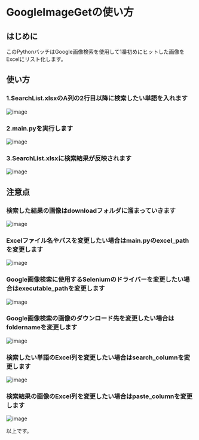 # GoogleImageGetの使い方

## はじめに
このPythonバッチはGoogle画像検索を使用して1番初めにヒットした画像をExcelにリスト化します。

## 使い方
### 1.SearchList.xlsxのA列の2行目以降に検索したい単語を入れます
![image](https://user-images.githubusercontent.com/79146720/120647470-9b62cc00-c4b5-11eb-92d4-3b5846dbe265.png)

### 2.main.pyを実行します
![image](https://user-images.githubusercontent.com/79146720/120648140-43789500-c4b6-11eb-88c5-a5343c315050.png)

### 3.SearchList.xlsxに検索結果が反映されます
![image](https://user-images.githubusercontent.com/79146720/120648348-7d499b80-c4b6-11eb-9413-d721fdc35f05.png)

## 注意点
### 検索した結果の画像はdownloadフォルダに溜まっていきます
![image](https://user-images.githubusercontent.com/79146720/120648568-beda4680-c4b6-11eb-9948-d66b7d7e9e31.png)

### Excelファイル名やパスを変更したい場合はmain.pyのexcel_pathを変更します
![image](https://user-images.githubusercontent.com/79146720/120648698-e7624080-c4b6-11eb-816f-024a671c7efa.png)

### Google画像検索に使用するSeleniumのドライバーを変更したい場合はexecutable_pathを変更します
![image](https://user-images.githubusercontent.com/79146720/120649631-f09fdd00-c4b7-11eb-847c-55c24a1b54af.png)

### Google画像検索の画像のダウンロード先を変更したい場合はfoldernameを変更します
![image](https://user-images.githubusercontent.com/79146720/120648901-1e385680-c4b7-11eb-8b3c-b28dc7920a4a.png)

### 検索したい単語のExcel列を変更したい場合はsearch_columnを変更します
![image](https://user-images.githubusercontent.com/79146720/120649155-6a839680-c4b7-11eb-94d1-63726d2ccfd8.png)

### 検索結果の画像のExcel列を変更したい場合はpaste_columnを変更します
![image](https://user-images.githubusercontent.com/79146720/120649422-b5051300-c4b7-11eb-8090-a2a8c9b1b373.png)

以上です。
